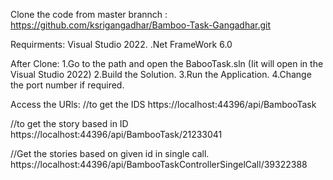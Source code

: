 Clone the code from master brannch : https://github.com/ksrigangadhar/Bamboo-Task-Gangadhar.git

Requirments:
Visual Studio 2022.
.Net FrameWork 6.0


After Clone:
1.Go to the path and open the BabooTask.sln (Iit will open in the Visual Studio 2022)
2.Build the Solution.
3.Run the Application.
4.Change the port number if required.

Access the URls:
//to get the IDS
https://localhost:44396/api/BambooTask

//to get the story based in ID
https://localhost:44396/api/BambooTask/21233041

//Get the stories based on given id in single call.
https://localhost:44396/api/BambooTaskControllerSingelCall/39322388




 
